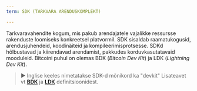 ```yaml
---
term: SDK (TARKVARA ARENDUSKOMPLEKT)

---
```

Tarkvaravahendite kogum, mis pakub arendajatele vajalikke ressursse rakenduste loomiseks konkreetsel platvormil. SDK sisaldab raamatukogusid, arendusjuhendeid, koodinäiteid ja kompileerimisprotsesse. SDKd hõlbustavad ja kiirendavad arendamist, pakkudes korduvkasutatavaid mooduleid. Bitcoini puhul on olemas BDK (*Bitcoin Dev Kit*) ja LDK (*Lightning Dev Kit*).

> ► Inglise keeles nimetatakse SDK-d mõnikord ka "devkit" Lisateavet vt [**BDK**](/dictionnaire/B.md#bdk-bitcoin-dev-kit) ja [**LDK**](/dictionnaire/L.md#ldk-lightning-dev-kit) definitsioonidest.